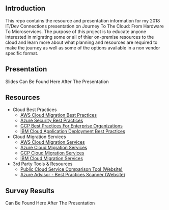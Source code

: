 ## Introduction
This repo contains the resource and presentation information for my 2018 IT/Dev Connections presentation on Journey To The Cloud: From Hardware To Microservices. The purpose of this project is to educate anyone interested in migrating some or all of thier on-premise resources to the cloud and learn more about what planning and resources are required to make the journey as well as some of the options available in a non vendor specific format.

## Presentation
Slides Can Be Found Here After The Presentation

## Resources
  * Cloud Best Practices
    * [AWS Cloud Migration Best Practices](https://aws.amazon.com/blogs/enterprise-strategy/21-best-practices-for-your-cloud-migration/)
    * [Azure Security Best Practices](https://docs.microsoft.com/en-us/azure/security/security-best-practices-and-patterns) 
    * [GCP Best Practices For Enterprise Organizations](https://cloud.google.com/docs/enterprise/best-practices-for-enterprise-organizations)
    * [IBM Cloud Application Deployment Best Practices](https://www.ibm.com/developerworks/cloud/library/cl-best-practices-deploying-apps-in-cloud/index.html)
  * Cloud Migration Services
    * [AWS Cloud Migration Services](https://aws.amazon.com/cloud-migration/)
    * [Azure Cloud Migration Services](https://azure.microsoft.com/en-us/migration/)
    * [GCP Cloud Migration Services](https://cloud.google.com/solutions/migration-center/)
    * [IBM Cloud Migration Services](https://www.ibm.com/cloud/migration-services)
  * 3rd Party Tools & Resources
    * [Public Cloud Service Comparison Tool (Website)](http://cloudcomparison.seanasaservice.com)
    * [Azure Advisor - Best Practices Scanner (Website)](https://azure.microsoft.com/en-us/services/advisor/)

## Survey Results
Can Be Found Here After The Presentation
